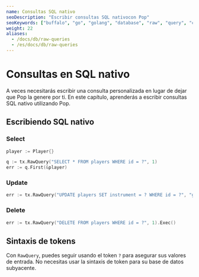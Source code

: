 ```yaml
---
name: Consultas SQL nativo
seoDescription: "Escribir consultas SQL nativocon Pop"
seoKeywords: ["buffalo", "go", "golang", "database", "raw", "query", "custom"]
weight: 22
aliases:
  - /docs/db/raw-queries
  - /es/docs/db/raw-queries
---
```


# Consultas en SQL nativo

A veces necesitarás escribir una consulta personalizada en lugar de dejar que Pop la genere por ti. En este capítulo, aprenderás a escribir consultas SQL nativo utilizando Pop.

## Escribiendo SQL nativo

### Select

```go
player := Player{}

q := tx.RawQuery("SELECT * FROM players WHERE id = ?", 1)
err := q.First(&player)
```

### Update

```go
err := tx.RawQuery("UPDATE players SET instrument = ? WHERE id = ?", "guitar", 1).Exec()
```

### Delete

```go
err := tx.RawQuery("DELETE FROM players WHERE id = ?", 1).Exec()
```

## Sintaxis de tokens

Con `RawQuery`, puedes seguir usando el token `?` para asegurar sus valores de entrada. No necesitas usar la sintaxis de token para su base de datos subyacente.
